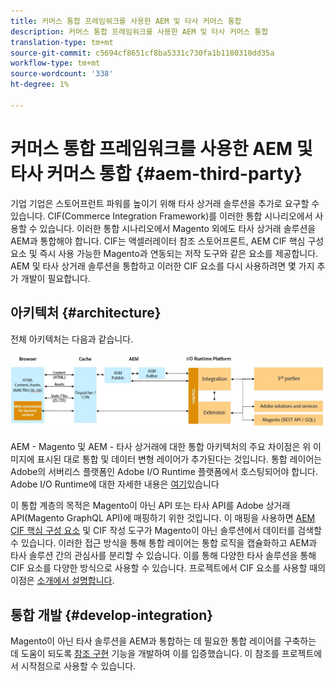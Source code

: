 ```yaml
---
title: 커머스 통합 프레임워크를 사용한 AEM 및 타사 커머스 통합
description: 커머스 통합 프레임워크를 사용한 AEM 및 타사 커머스 통합
translation-type: tm+mt
source-git-commit: c5694cf8651cf8ba5331c730fa1b1180310dd35a
workflow-type: tm+mt
source-wordcount: '338'
ht-degree: 1%

---
```



# 커머스 통합 프레임워크를 사용한 AEM 및 타사 커머스 통합 {#aem-third-party}

기업 기업은 스토어프런트 파워를 높이기 위해 타사 상거래 솔루션을 추가로 요구할 수 있습니다. CIF(Commerce Integration Framework)를 이러한 통합 시나리오에서 사용할 수 있습니다. 이러한 통합 시나리오에서 Magento 외에도 타사 상거래 솔루션을 AEM과 통합해야 합니다. CIF는 액셀러레이터 참조 스토어프론트, AEM CIF 핵심 구성 요소 및 즉시 사용 가능한 Magento과 연동되는 저작 도구와 같은 요소를 제공합니다. AEM 및 타사 상거래 솔루션을 통합하고 이러한 CIF 요소를 다시 사용하려면 몇 가지 추가 개발이 필요합니다.

## 아키텍처 {#architecture}

전체 아키텍처는 다음과 같습니다.

![AEM Magento이 아닌 타사 아키텍처 개요](/help/commerce-cloud/assets/AEM_nonMagento_Architecture.JPG)

AEM - Magento 및 AEM - 타사 상거래에 대한 통합 아키텍처의 주요 차이점은 위 이미지에 표시된 대로 통합 및 데이터 변형 레이어가 추가된다는 것입니다. 통합 레이어는 Adobe의 서버리스 플랫폼인 Adobe I/O Runtime 플랫폼에서 호스팅되어야 합니다. Adobe I/O Runtime에 대한 자세한 내용은 [여기](https://www.adobe.io/apis/experienceplatform/runtime.html)있습니다

이 통합 계층의 목적은 Magento이 아닌 API 또는 타사 API를 Adobe 상거래 API(Magento GraphQL API)에 매핑하기 위한 것입니다. 이 매핑을 사용하면 [AEM CIF 핵심 구성 요소](https://github.com/adobe/aem-core-cif-components) 및 CIF 작성 도구가 Magento이 아닌 솔루션에서 데이터를 검색할 수 있습니다. 이러한 접근 방식을 통해 통합 레이어는 통합 로직을 캡슐화하고 AEM과 타사 솔루션 간의 관심사를 분리할 수 있습니다. 이를 통해 다양한 타사 솔루션을 통해 CIF 요소를 다양한 방식으로 사용할 수 있습니다. 프로젝트에서 CIF 요소를 사용할 때의 이점은 [소개에서 설명합니다](/help/commerce-cloud/overview.md).

## 통합 개발 {#develop-integration}

Magento이 아닌 타사 솔루션을 AEM과 통합하는 데 필요한 통합 레이어를 구축하는 데 도움이 되도록 [참조 구현](https://github.com/adobe/commerce-cif-graphql-integration-reference) 기능을 개발하여 이를 입증했습니다. 이 참조를 프로젝트에서 시작점으로 사용할 수 있습니다.
